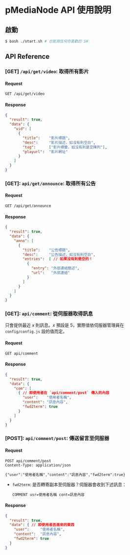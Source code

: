 # pMediaNode API 使用說明
## 啟動
```bash
$ bash ./start.sh # 也能用任何你喜歡的 SH
```

## API Reference
### [GET] `/api/get/video`: 取得所有影片
#### Request
```
GET /api/get/video
```

#### Response
```json
{
  "result": true,
  "data": {
    "vid": [
      {
        "title":    "影片標題",
        "desc":     "影片描述，如沒有則空白",
        "tag":      ["影片標籤，如沒有則是空陣列"],
        "playurl":  "影片網址"
      }
    ]
  }
}
```

### [GET]: `api/get/announce`: 取得所有公告
#### Request
```
GET /api/get/announce
```

#### Response
```json
{
  "result": true,
  "data": {
    "anno": [
      {
        "title":    "公告標題",
        "desc":     "公告描述，如沒有則空白",
        "entries":  [ // 如果沒有則是空的！
          {
            "entry": "外部連結簡述",
            "url":   "外部連結"
          }
        ]
      }
    ]
  }
}
```

### [GET]: `api/comment`: 從伺服器取得訊息
只會提供最近 _x_ 則訊息。_x_ 預設是 5，實際值依伺服器管理員在 `config/config.js` 設的值而定。

#### Request
```
GET api/comment
```

#### Response
```json
{
  "result": true,
  "data": {
    "com": [
      { // 即使用者在 `api/comment/post` 傳入的內容
        "user":    "使用者名稱",
        "content": "訊息內容",
        "fwd2term": true
      }
    ]
  }
}
```

### [POST]: `api/comment/post`: 傳送留言至伺服器
#### Request
```
POST api/comment/post
Content-Type: application/json

{"user":"使用者名稱","content":"訊息內容","fwd2term":true}
```

- `fwd2term`: 是否轉寄副本至伺服器？伺服器會收到下述訊息：
  ```
  COMMENT usr=使用者名稱 cont=訊息內容
  ```

#### Response
```json
{
  "result": true,
  "data": { // 即使用者丟進來的東西
    "user":     "使用者名稱",
    "content":  "訊息內容",
    "fwd2term": true
  }
}
```
